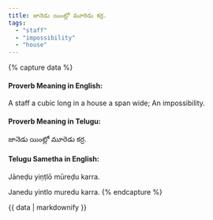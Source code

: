 ```yaml
---
title: జానెడు యింట్లో మూరెడు కర్ర.
tags:
  - "staff"
  - "impossibility"
  - "house"
---
```


{% capture data %}
#### Proverb Meaning in English:
A staff a cubic long in a house a span wide;
An impossibility.

#### Proverb Meaning in Telugu:
జానెడు యింట్లో మూరెడు కర్ర.

#### Telugu Sametha in English:
Jāneḍu yiṇṭlō mūreḍu karra.

Janedu yintlo muredu karra.
{% endcapture %}

{{ data | markdownify }}

